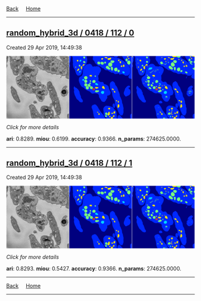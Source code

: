 
[Back](..)&nbsp;&nbsp;&nbsp;&nbsp;&nbsp;[Home](https://leapmanlab.github.io/snapshots)

---

<div class="summary"><a href="0"><h2>random_hybrid_3d / 0418 / 112 / 0</h2></a><p>Created 29 Apr 2019, 14:49:38
</p><a href="0"><img src="0/media/summary.png" align="center"></a><p>
<i>Click for more details</i>
</p></div>

**ari**: 0.8289. **miou**: 0.6199. **accuracy**: 0.9366. **n_params**: 274625.0000. 

---

<div class="summary"><a href="1"><h2>random_hybrid_3d / 0418 / 112 / 1</h2></a><p>Created 29 Apr 2019, 14:49:38
</p><a href="1"><img src="1/media/summary.png" align="center"></a><p>
<i>Click for more details</i>
</p></div>

**ari**: 0.8293. **miou**: 0.5427. **accuracy**: 0.9366. **n_params**: 274625.0000. 

---

[Back](..)&nbsp;&nbsp;&nbsp;&nbsp;&nbsp;[Home](https://leapmanlab.github.io/snapshots)

---